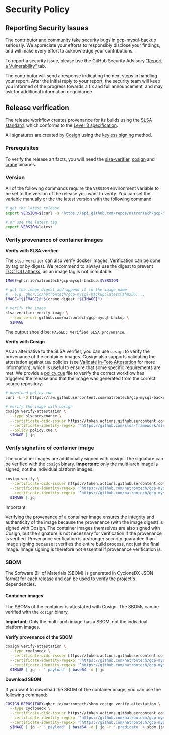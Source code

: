 # Security Policy

## Reporting Security Issues

The contributor and community take security bugs in gcp-mysql-backup seriously. We appreciate your efforts to responsibly disclose your findings, and will make every effort to acknowledge your contributions.

To report a security issue, please use the GitHub Security Advisory ["Report a Vulnerability"](https://github.com/natrontech/gcp-mysql-backup/security/advisories/new) tab.

The contributor will send a response indicating the next steps in handling your report. After the initial reply to your report, the security team will keep you informed of the progress towards a fix and full announcement, and may ask for additional information or guidance.

## Release verification

The release workflow creates provenance for its builds using the [SLSA standard](https://slsa.dev), which conforms to the [Level 3 specification](https://slsa.dev/spec/v1.0/levels#build-l3).

All signatures are created by [Cosign](https://github.com/sigstore/cosign) using the [keyless signing](https://docs.sigstore.dev/verifying/verify/#keyless-verification-using-openid-connect) method.

### Prerequisites

To verify the release artifacts, you will need the [slsa-verifier](https://github.com/slsa-framework/slsa-verifier), [cosign](https://github.com/sigstore/cosign) and [crane](https://github.com/google/go-containerregistry/blob/main/cmd/crane/README.md) binaries.

### Version

All of the following commands require the `VERSION` environment variable to be set to the version of the release you want to verify. You can set the variable manually or the the latest version with the following command:

```bash
# get the latest release
export VERSION=$(curl -s "https://api.github.com/repos/natrontech/gcp-mysql-backup/releases/latest" | jq -r '.tag_name')

# or use the latest tag
export VERSION=latest
```

### Verify provenance of container images

**Verify with SLSA verifier**

The `slsa-verifier` can also verify docker images. Verification can be done by tag or by digest. We recommend to always use the digest to prevent [TOCTOU attacks](https://github.com/slsa-framework/slsa-verifier?tab=readme-ov-file#toctou-attacks), as an image tag is not immutable.

```bash
IMAGE=ghcr.io/natrontech/gcp-mysql-backup:$VERSION

# get the image digest and append it to the image name
#   e.g. ghcr.io/natrontech/gcp-mysql-backup:latest@sha256:...
IMAGE="${IMAGE}@"$(crane digest "${IMAGE}")

# verify the image
slsa-verifier verify-image \
  --source-uri github.com/natrontech/gcp-mysql-backup \
  $IMAGE
```

The output should be: `PASSED: Verified SLSA provenance`.

**Verify with Cosign**

As an alternative to the SLSA verifier, you can use `cosign` to verify the provenance of the container images. Cosign also supports validating the attestation against `CUE` policies (see [Validate In-Toto Attestation](https://docs.sigstore.dev/verifying/attestation/#validate-in-toto-attestations) for more information), which is useful to ensure that some specific requirements are met. We provide a [policy.cue](./policy.cue) file to verify the correct workflow has triggered the release and that the image was generated from the correct source repository. 

```bash
# download policy.cue
curl -L -O https://raw.githubusercontent.com/natrontech/gcp-mysql-backup/main/policy.cue

# verify the image with cosign
cosign verify-attestation \
  --type slsaprovenance \
  --certificate-oidc-issuer https://token.actions.githubusercontent.com \
  --certificate-identity-regexp '^https://github.com/slsa-framework/slsa-github-generator/.github/workflows/generator_container_slsa3.yml@refs/tags/v[0-9]+.[0-9]+.[0-9]+$' \
  --policy policy.cue \
  $IMAGE | jq
```

### Verify signature of container image

The container images are additionally signed with cosign. The signature can be verified with the `cosign` binary.
**Important**: only the multi-arch image is signed, not the individual platform images.

```bash
cosign verify \
  --certificate-oidc-issuer https://token.actions.githubusercontent.com \
  --certificate-identity-regexp '^https://github.com/natrontech/gcp-mysql-backup/.github/workflows/release.yml@refs/tags/v[0-9]+.[0-9]+.[0-9]+(-rc.[0-9]+)?$' \
  --certificate-identity-regexp '^https://github.com/natrontech/gcp-mysql-backup/.github/workflows/release.yml@refs/heads/main$' \
  $IMAGE | jq
```

> [!IMPORTANT]
> Verifying the provenance of a container image ensures the integrity and authenticity of the image because the provenance (with the image digest) is signed with Cosign. The container images themselves are also signed with Cosign, but the signature is not necessary for verification if the provenance is verified. Provenance verification is a stronger security guarantee than image signing because it verifies the entire build process, not just the final image. Image signing is therefore not essential if provenance verification is.

### SBOM

The Software Bill of Materials (SBOM) is generated in CycloneDX JSON format for each release and can be used to verify the project's dependencies.

#### Container images

The SBOMs of the container is attestated with Cosign. The SBOMs can be verified with the `cosign` binary.

**Important**: Only the multi-arch image has a SBOM, not the individual platform images.

**Verify provenance of the SBOM**

```bash
cosign verify-attestation \
  --type cyclonedx \
  --certificate-oidc-issuer https://token.actions.githubusercontent.com \
  --certificate-identity-regexp '^https://github.com/natrontech/gcp-mysql-backup/.github/workflows/release.yml@refs/tags/v[0-9]+.[0-9]+.[0-9]+(-rc.[0-9]+)?$' \
  --certificate-identity-regexp '^https://github.com/natrontech/gcp-mysql-backup/.github/workflows/release.yml@refs/heads/main$' \
  $IMAGE | jq -r '.payload' | base64 -d | jq
```

**Download SBOM**

If you want to download the SBOM of the container image, you can use the following command:

```bash
COSIGN_REPOSITORY=ghcr.io/natrontech/sbom cosign verify-attestation \
  --type cyclonedx \
  --certificate-oidc-issuer https://token.actions.githubusercontent.com \
  --certificate-identity-regexp '^https://github.com/natrontech/gcp-mysql-backup/.github/workflows/release.yml@refs/tags/v[0-9]+.[0-9]+.[0-9]+(-rc.[0-9]+)?$' \
  --certificate-identity-regexp '^https://github.com/natrontech/gcp-mysql-backup/.github/workflows/release.yml@refs/tags/main$' \
  $IMAGE | jq -r '.payload' | base64 -d | jq -r '.predicate' > sbom.json
```
